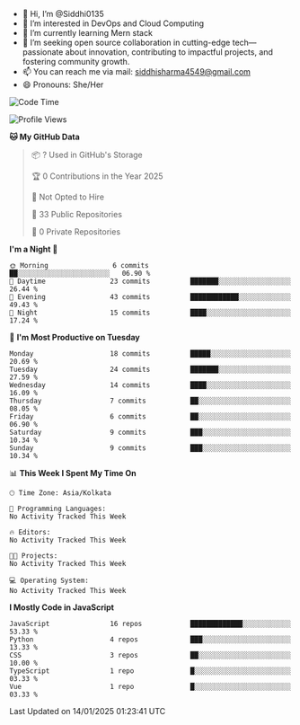 - 👋 Hi, I’m @Siddhi0135
- 👀 I’m interested in DevOps and Cloud Computing
- 🌱 I’m currently learning Mern stack
- 💞️ I’m seeking open source collaboration in cutting-edge
     tech—passionate about innovation, contributing to impactful projects,
     and fostering community growth.
- 📫 You can reach me via mail: siddhisharma4549@gmail.com
- 😄 Pronouns: She/Her


<!--START_SECTION:waka-->
![Code Time](http://img.shields.io/badge/Code%20Time-24%20hrs%2041%20mins-blue)

![Profile Views](http://img.shields.io/badge/Profile%20Views-1-blue)

**🐱 My GitHub Data** 

> 📦 ? Used in GitHub's Storage 
 > 
> 🏆 0 Contributions in the Year 2025
 > 
> 🚫 Not Opted to Hire
 > 
> 📜 33 Public Repositories 
 > 
> 🔑 0 Private Repositories 
 > 
**I'm a Night 🦉** 

```text
🌞 Morning                6 commits           ██░░░░░░░░░░░░░░░░░░░░░░░   06.90 % 
🌆 Daytime                23 commits          ███████░░░░░░░░░░░░░░░░░░   26.44 % 
🌃 Evening                43 commits          ████████████░░░░░░░░░░░░░   49.43 % 
🌙 Night                  15 commits          ████░░░░░░░░░░░░░░░░░░░░░   17.24 % 
```
📅 **I'm Most Productive on Tuesday** 

```text
Monday                   18 commits          █████░░░░░░░░░░░░░░░░░░░░   20.69 % 
Tuesday                  24 commits          ███████░░░░░░░░░░░░░░░░░░   27.59 % 
Wednesday                14 commits          ████░░░░░░░░░░░░░░░░░░░░░   16.09 % 
Thursday                 7 commits           ██░░░░░░░░░░░░░░░░░░░░░░░   08.05 % 
Friday                   6 commits           ██░░░░░░░░░░░░░░░░░░░░░░░   06.90 % 
Saturday                 9 commits           ███░░░░░░░░░░░░░░░░░░░░░░   10.34 % 
Sunday                   9 commits           ███░░░░░░░░░░░░░░░░░░░░░░   10.34 % 
```


📊 **This Week I Spent My Time On** 

```text
🕑︎ Time Zone: Asia/Kolkata

💬 Programming Languages: 
No Activity Tracked This Week

🔥 Editors: 
No Activity Tracked This Week

🐱‍💻 Projects: 
No Activity Tracked This Week

💻 Operating System: 
No Activity Tracked This Week
```

**I Mostly Code in JavaScript** 

```text
JavaScript               16 repos            █████████████░░░░░░░░░░░░   53.33 % 
Python                   4 repos             ███░░░░░░░░░░░░░░░░░░░░░░   13.33 % 
CSS                      3 repos             ██░░░░░░░░░░░░░░░░░░░░░░░   10.00 % 
TypeScript               1 repo              █░░░░░░░░░░░░░░░░░░░░░░░░   03.33 % 
Vue                      1 repo              █░░░░░░░░░░░░░░░░░░░░░░░░   03.33 % 
```




 Last Updated on 14/01/2025 01:23:41 UTC
<!--END_SECTION:waka-->

<!---
Siddhi0135/Siddhi0135 is a ✨ special ✨ repository because its `README.md` (this file) appears on your GitHub profile.
You can click the Preview link to take a look at your changes.
--->
